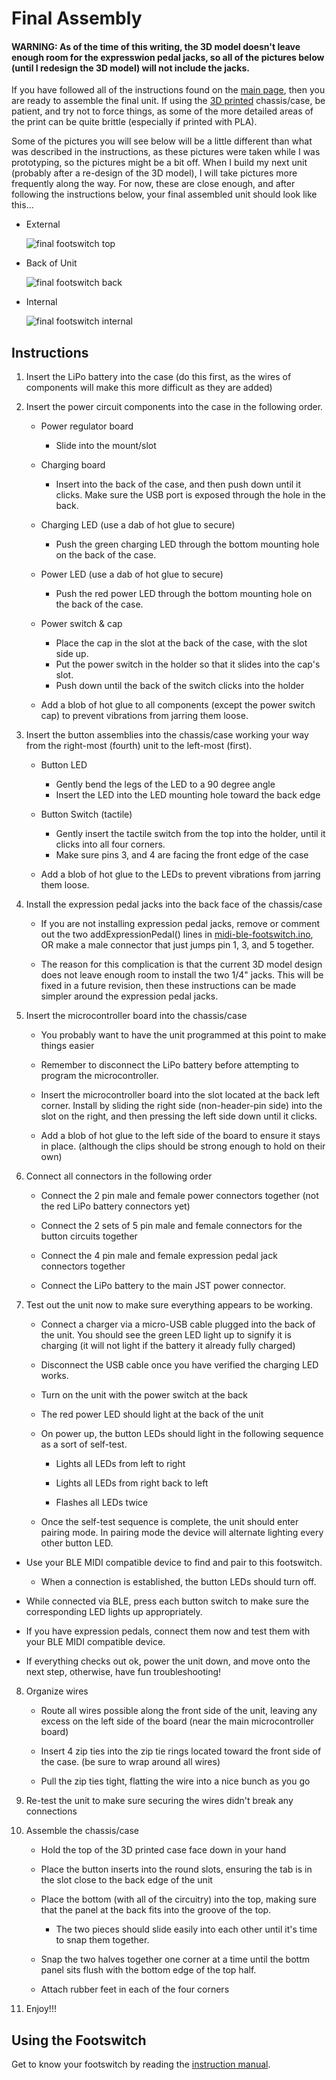 # Final Assembly

#### WARNING: As of the time of this writing, the 3D model doesn't leave enough room for the expresswion pedal jacks, so all of the pictures below (until I redesign the 3D model) will not include the jacks.

If you have followed all of the instructions found on the [main page](), then you are ready to assemble the final unit.  If using the [3D printed]() chassis/case, be patient, and try not to force things, as some of the more detailed areas of the print can be quite brittle (especially if printed with PLA).

Some of the pictures you will see below will be a little different than what was described in the instructions, as these pictures were taken while I was prototyping, so the pictures might be a bit off.  When I build my next unit (probably after a re-design of the 3D model), I will take pictures more frequently along the way.  For now, these are close enough, and after following the instructions below, your final assembled unit should look like this...

- External

  ![final footswitch top](final-footswitch-top.png)

- Back of Unit

  ![final footswitch back](final-footswitch-back.png)

- Internal

  ![final footswitch internal](final-footswitch-internal.png)


## Instructions

1. Insert the LiPo battery into the case (do this first, as the wires of components will make this more difficult as they are added)

2. Insert the power circuit components into the case in the following order.

   - Power regulator board
     - Slide into the mount/slot

   - Charging board
     - Insert into the back of the case, and then push down until it clicks.  Make sure the USB port is exposed through the hole in the back.

   - Charging LED (use a dab of hot glue to secure)
     - Push the green charging LED through the bottom mounting hole on the back of the case.

   - Power LED (use a dab of hot glue to secure)
     - Push the red power LED through the bottom mounting hole on the back of the case.

   - Power switch & cap
     - Place the cap in the slot at the back of the case, with the slot side up.
     - Put the power switch in the holder so that it slides into the cap's slot.
     - Push down until the back of the switch clicks into the holder

   - Add a blob of hot glue to all components (except the power switch cap) to prevent vibrations from jarring them loose.

3. Insert the button assemblies into the chassis/case working your way from the right-most (fourth) unit to the left-most (first).

   - Button LED
     - Gently bend the legs of the LED to a 90 degree angle
     - Insert the LED into the LED mounting hole toward the back edge

   - Button Switch (tactile)
     - Gently insert the tactile switch from the top into the holder, until it clicks into all four corners.
     - Make sure pins 3, and 4 are facing the front edge of the case

   - Add a blob of hot glue to the LEDs to prevent vibrations from jarring them loose.

4. Install the expression pedal jacks into the back face of the chassis/case

   - If you are not installing expression pedal jacks, remove or comment out the two addExpressionPedal() lines in [midi-ble-footswitch.ino](../midi-ble-footswitch.ino), OR make a male connector that just jumps pin 1, 3, and 5 together.

   - The reason for this complication is that the current 3D model design does not leave enough room to install the two 1/4" jacks.  This will be fixed in a future revision, then these instructions can be made simpler around the expression pedal jacks.

5. Insert the microcontroller board into the chassis/case

   - You probably want to have the unit programmed at this point to make things easier

   - Remember to disconnect the LiPo battery before attempting to program the microcontroller.

   - Insert the microcontroller board into the slot located at the back left corner.  Install by sliding the right side (non-header-pin side) into the slot on the right, and then pressing the left side down until it clicks.

   - Add a blob of hot glue to the left side of the board to ensure it stays in place.  (although the clips should be strong enough to hold on their own)

6. Connect all connectors in the following order

   - Connect the 2 pin male and female power connectors together (not the red LiPo battery connectors yet)

   - Connect the 2 sets of 5 pin male and female connectors for the button circuits together

   - Connect the 4 pin male and female expression pedal jack connectors together

   - Connect the LiPo battery to the main JST power connector.

7. Test out the unit now to make sure everything appears to be working.

   - Connect a charger via a micro-USB cable plugged into the back of the unit.  You should see the green LED light up to signify it is charging (it will not light if the battery it already fully charged)

   - Disconnect the USB cable once you have verified the charging LED works.

   - Turn on the unit with the power switch at the back

   - The red power LED should light at the back of the unit

   - On power up, the button LEDs should light in the following sequence as a sort of self-test.

     - Lights all LEDs from left to right

     - Lights all LEDs from right back to left

     - Flashes all LEDs twice

   - Once the self-test sequence is complete, the unit should enter pairing mode.  In pairing mode the device will alternate lighting every other button LED.

  - Use your BLE MIDI compatible device to find and pair to this footswitch.

    - When a connection is established, the button LEDs should turn off.

  - While connected via BLE, press each button switch to make sure the corresponding LED lights up appropriately.

  - If you have expression pedals, connect them now and test them with your BLE MIDI compatible device.

  - If everything checks out ok, power the unit down, and move onto the next step, otherwise, have fun troubleshooting!

8. Organize wires

   - Route all wires possible along the front side of the unit, leaving any excess on the left side of the board (near the main microcontroller board)

   - Insert 4 zip ties into the zip tie rings located toward the front side of the case.  (be sure to wrap around all wires)

   - Pull the zip ties tight, flatting the wire into a nice bunch as you go

9. Re-test the unit to make sure securing the wires didn't break any connections

10. Assemble the chassis/case

    - Hold the top of the 3D printed case face down in your hand

    - Place the button inserts into the round slots, ensuring the tab is in the slot close to the back edge of the unit

    - Place the bottom (with all of the circuitry) into the top, making sure that the panel at the back fits into the groove of the top.

      - The two pieces should slide easily into each other until it's time to snap them together.

    - Snap the two halves together one corner at a time until the bottm panel sits flush with the bottom edge of the top half.

    - Attach rubber feet in each of the four corners

11. Enjoy!!!


## Using the Footswitch

Get to know your footswitch by reading the [instruction manual](instruction-manual.md).

